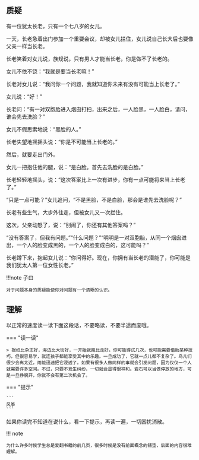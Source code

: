 ## 质疑
有一位犹太长老，只有一个七八岁的女儿。

一天，长老急着出门参加一个重要会议，却被女儿拦住，女儿说自己长大后也要像父亲一样当长老。

长老笑着对女儿说，族规说，只有男人才能当长老，你是做不了长老的。

女儿不依不饶：“我就是要当长老嘛！”

长老对女儿说：“我问你一个问题，我就知道你未来有没有可能当上长老了。”

女儿说：“好！”

长老问：“有一对双胞胎进入烟囱打扫，出来之后，一人脸黑，一人脸白，请问，谁会先去洗脸？”

女儿不假思索地说：“黑脸的人。”

长老失望地摇摇头说：“你是不可能当上长老的。”

然后，就要走出门外。

女儿一把抱住他的腿，说：“是白脸。首先去洗脸的是白脸。”

长老轻轻地摇头，说：“这次答案比上一次有进步，你有一点可能将来当上长老了。”

“只是一点可能？”女儿追问，“不是黑脸，不是白脸，那会是谁先去洗脸呢？”

长老有些生气，大步外往走，但被女儿又一次拦住。

这次，父亲动怒了，说：“别闹了，你还有其他答案吗？”

“没有答案了，但我有问题。”“什么问题？”“明明是一对双胞胎，从同一个烟囱进出，一个人的脸变成黑的，一个人的脸变成白的，这可能吗？”

长老蹲下来，抱起女儿说：“你问得好。现在，你拥有当长老的潜能了，你可能是我们犹太人第一位女性长老。”

!!!note 子曰

    对于问题本身的质疑能使你对问题有一个清晰的认识。

## 理解

以正常的速度读一读下面这段话，不要略读，不要半途而废哦。

=== "读一读"

    > 报纸比杂志好，海边比大街好，一开始就跑比走好。你可能得试几次，也可能需要借助某种技巧，但很容易学，就连孩子都能享受其中的乐趣。一旦成功了，它就一点儿都不复杂了。鸟儿们很少会离太近，雨能迅速把它浸透了。如果有很多人做同样的事就会引发问题，因为仅仅一个人就需要许多空间。不过，只要不发生纠纷，一切就会显得很祥和。岩石可以当做停放的地方，可是一旦挣脱开，你就不会有第二次机会了。

=== "提示"

    ```
    风筝
    ```

如果你读完不知道在说什么，看一下提示，再读一遍，一切困扰消散。

!!! note

    为什么许多时候学生总是爱翻书籍的前几页，很多时候是没有前面概念的铺垫，后面的内容很难理解。
